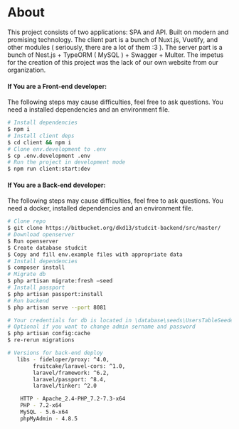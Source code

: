 ﻿# About
This project consists of two applications: SPA and API. Built on modern and promising technology. The client part is a bunch of Nuxt.js, Vuetify, and other modules ( seriously, there are a lot of them :3 ). The server part is a bunch of Nest.js + TypeORM ( MySQL ) + Swagger + Multer. The impetus for the creation of this project was the lack of our own website from our organization.

#### If You are a Front-end developer:
The following steps may cause difficulties, feel free to ask questions. You need a installed dependencies and an environment file.
```bash
# Install dependencies
$ npm i
# Install client deps
$ cd client && npm i
# Clone env.development to .env
$ cp .env.development .env
# Run the project in development mode
$ npm run client:start:dev
```

#### If You are a Back-end developer:
The following steps may cause difficulties, feel free to ask questions. You need a docker, installed dependencies and an environment file.
```bash
# Clone repo
$ git clone https://bitbucket.org/dkd13/studcit-backend/src/master/
# Download openserver
$ Run openserver
$ Create database studcit
$ Copy and fill env.example files with appropriate data
# Install dependencies
$ composer install
# Migrate db
$ php artisan migrate:fresh —seed
# Install passport
$ php artisan passport:install
# Run backend
$ php artisan serve --port 8081

# Your credentials for db is located in \database\seeds\UsersTableSeeder.php
# Optional if you want to change admin sername and password
$ php artisan config:cache
$ re-rerun migrations

# Versions for back-end deploy
   libs - fideloper/proxy: ^4.0,
        fruitcake/laravel-cors: ^1.0,
        laravel/framework: ^6.2,
        laravel/passport: ^8.4,
        laravel/tinker: ^2.0

	HTTP - Apache_2.4-PHP_7.2-7.3-x64
	PHP - 7.2-x64
	MySQL - 5.6-x64
	phpMyAdmin - 4.8.5
```

